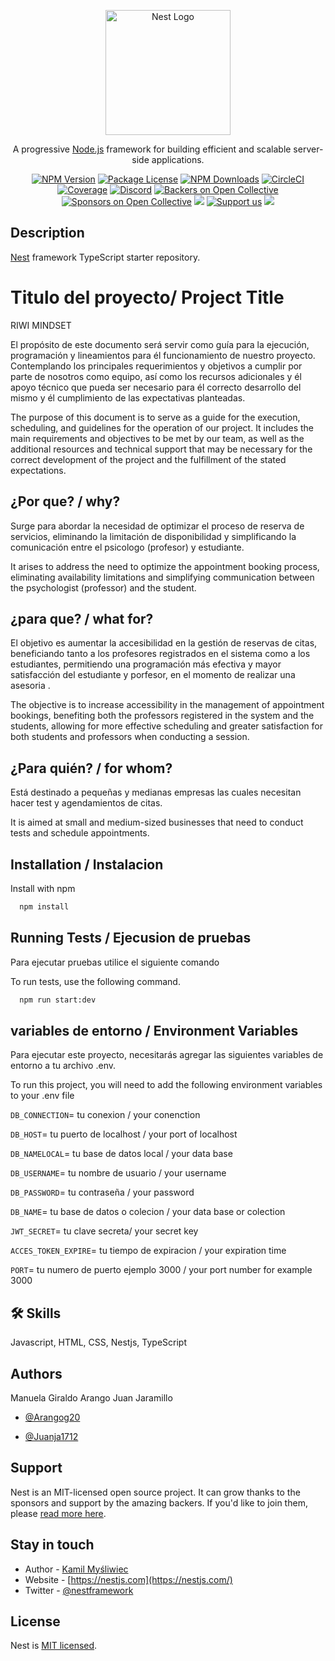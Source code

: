 <p align="center">
  <a href="http://nestjs.com/" target="blank"><img src="https://nestjs.com/img/logo-small.svg" width="200" alt="Nest Logo" /></a>
</p>

[circleci-image]: https://img.shields.io/circleci/build/github/nestjs/nest/master?token=abc123def456
[circleci-url]: https://circleci.com/gh/nestjs/nest

  <p align="center">A progressive <a href="http://nodejs.org" target="_blank">Node.js</a> framework for building efficient and scalable server-side applications.</p>
    <p align="center">
<a href="https://www.npmjs.com/~nestjscore" target="_blank"><img src="https://img.shields.io/npm/v/@nestjs/core.svg" alt="NPM Version" /></a>
<a href="https://www.npmjs.com/~nestjscore" target="_blank"><img src="https://img.shields.io/npm/l/@nestjs/core.svg" alt="Package License" /></a>
<a href="https://www.npmjs.com/~nestjscore" target="_blank"><img src="https://img.shields.io/npm/dm/@nestjs/common.svg" alt="NPM Downloads" /></a>
<a href="https://circleci.com/gh/nestjs/nest" target="_blank"><img src="https://img.shields.io/circleci/build/github/nestjs/nest/master" alt="CircleCI" /></a>
<a href="https://coveralls.io/github/nestjs/nest?branch=master" target="_blank"><img src="https://coveralls.io/repos/github/nestjs/nest/badge.svg?branch=master#9" alt="Coverage" /></a>
<a href="https://discord.gg/G7Qnnhy" target="_blank"><img src="https://img.shields.io/badge/discord-online-brightgreen.svg" alt="Discord"/></a>
<a href="https://opencollective.com/nest#backer" target="_blank"><img src="https://opencollective.com/nest/backers/badge.svg" alt="Backers on Open Collective" /></a>
<a href="https://opencollective.com/nest#sponsor" target="_blank"><img src="https://opencollective.com/nest/sponsors/badge.svg" alt="Sponsors on Open Collective" /></a>
  <a href="https://paypal.me/kamilmysliwiec" target="_blank"><img src="https://img.shields.io/badge/Donate-PayPal-ff3f59.svg"/></a>
    <a href="https://opencollective.com/nest#sponsor"  target="_blank"><img src="https://img.shields.io/badge/Support%20us-Open%20Collective-41B883.svg" alt="Support us"></a>
  <a href="https://twitter.com/nestframework" target="_blank"><img src="https://img.shields.io/twitter/follow/nestframework.svg?style=social&label=Follow"></a>
</p>
  <!--[![Backers on Open Collective](https://opencollective.com/nest/backers/badge.svg)](https://opencollective.com/nest#backer)
  [![Sponsors on Open Collective](https://opencollective.com/nest/sponsors/badge.svg)](https://opencollective.com/nest#sponsor)-->

## Description

[Nest](https://github.com/nestjs/nest) framework TypeScript starter repository.


# Titulo del proyecto/ Project Title

RIWI MINDSET 

El propósito de este documento será servir como guía para la ejecución, programación y
lineamientos para él funcionamiento de nuestro proyecto. Contemplando los principales
requerimientos y objetivos a cumplir por parte de nosotros como equipo, así como los
recursos adicionales y él apoyo técnico que pueda ser necesario para él correcto desarrollo
del mismo y él cumplimiento de las expectativas planteadas.

The purpose of this document is to serve as a guide for the execution, scheduling, and guidelines for the operation of our project. It includes the main requirements and objectives to be met by our team, as well as the additional resources and technical support that may be necessary for the correct development of the project and the fulfillment of the stated expectations.

## ¿Por que? / why?

Surge para abordar la necesidad de optimizar el proceso de reserva de servicios, eliminando la limitación de disponibilidad y simplificando la comunicación entre el psicologo (profesor) y estudiante.

It arises to address the need to optimize the appointment booking process, eliminating availability limitations and simplifying communication between the psychologist (professor) and the student.

## ¿para que? / what for?

El objetivo es aumentar la  accesibilidad en la gestión de reservas de citas, beneficiando tanto a los profesores registrados en el sistema como a los estudiantes, permitiendo una programación más efectiva y mayor satisfacción del estudiante y porfesor, en el momento de realizar una asesoria .

The objective is to increase accessibility in the management of appointment bookings, benefiting both the professors registered in the system and the students, allowing for more effective scheduling and greater satisfaction for both students and professors when conducting a session.

## ¿Para quién? / for whom?
Está destinado a pequeñas y medianas empresas las cuales necesitan hacer test y agendamientos de citas. 

It is aimed at small and medium-sized businesses that need to conduct tests and schedule appointments.

## Installation / Instalacion

Install  with npm

```bash
  npm install 
```
    
## Running Tests / Ejecusion de pruebas

Para ejecutar pruebas utilice el siguiente comando 

To run tests, use the following command.

```bash
  npm run start:dev
```


## variables de entorno / Environment Variables

Para ejecutar este proyecto, necesitarás agregar las siguientes variables de entorno a tu archivo .env.

To run this project, you will need to add the following environment variables to your .env file


`DB_CONNECTION`= tu conexion / your conenction

`DB_HOST`= tu puerto de localhost / your port of localhost

`DB_NAMELOCAL`= tu base de datos local / your data base 

`DB_USERNAME`= tu nombre de usuario / your username

`DB_PASSWORD`= tu contraseña / your password

`DB_NAME`= tu base de datos o colecion / your data base or colection

`JWT_SECRET`= tu clave secreta/ your secret key

`ACCES_TOKEN_EXPIRE`=  tu tiempo de expiracion / your expiration time

`PORT`= tu numero de puerto ejemplo 3000 / your port number for example 3000

## 🛠 Skills
Javascript, HTML, CSS, Nestjs, TypeScript

## Authors

Manuela Giraldo Arango
Juan Jaramillo
- [@Arangog20](https://github.com/Arangog20)

- [@Juanja1712](https://github.com/Juanja1712)

## Support

Nest is an MIT-licensed open source project. It can grow thanks to the sponsors and support by the amazing backers. If you'd like to join them, please [read more here](https://docs.nestjs.com/support).

## Stay in touch

- Author - [Kamil Myśliwiec](https://kamilmysliwiec.com)
- Website - [https://nestjs.com](https://nestjs.com/)
- Twitter - [@nestframework](https://twitter.com/nestframework)

## License

Nest is [MIT licensed](LICENSE).

